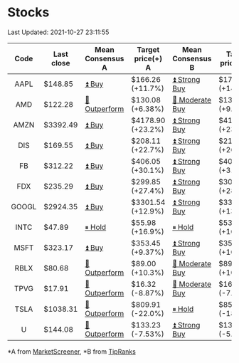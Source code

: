 # Stocks
Last Updated: 2021-10-27 23:11:55

|Code|Last close|Mean Consensus A|Target price(+) A|Mean Consensus B|Target price(+) B|
|:--:|-|-|-|-|-|
|AAPL|$148.85|[⏫ Buy](https://m.marketscreener.com/quote/stock/-4849/)|$166.26 (+11.7%)|[⏫ Strong Buy](https://www.tipranks.com/stocks/aapl/forecast)|$170.23 (+14.05%)|
|AMD|$122.28|[🔼 Outperform](https://m.marketscreener.com/quote/stock/-19475876/)|$130.08 (+6.38%)|[🔼 Moderate Buy](https://www.tipranks.com/stocks/amd/forecast)|$135.38 (+9.63%)|
|AMZN|$3392.49|[⏫ Buy](https://m.marketscreener.com/quote/stock/-12864605/)|$4178.90 (+23.2%)|[⏫ Strong Buy](https://www.tipranks.com/stocks/amzn/forecast)|$4180.13 (+23.22%)|
|DIS|$169.55|[⏫ Buy](https://m.marketscreener.com/quote/stock/-4842/)|$208.11 (+22.7%)|[⏫ Strong Buy](https://www.tipranks.com/stocks/dis/forecast)|$215.06 (+26.71%)|
|FB|$312.22|[⏫ Buy](https://m.marketscreener.com/quote/stock/-10547141/)|$406.05 (+30.1%)|[⏫ Strong Buy](https://www.tipranks.com/stocks/fb/forecast)|$409.39 (+31.12%)|
|FDX|$235.29|[⏫ Buy](https://m.marketscreener.com/quote/stock/-12585/)|$299.85 (+27.4%)|[⏫ Strong Buy](https://www.tipranks.com/stocks/fdx/forecast)|$304.65 (+28.10%)|
|GOOGL|$2924.35|[⏫ Buy](https://m.marketscreener.com/quote/stock/-24203373/)|$3301.54 (+12.9%)|[⏫ Strong Buy](https://www.tipranks.com/stocks/googl/forecast)|$3320.40 (+13.54%)|
|INTC|$47.89|[⏸ Hold](https://m.marketscreener.com/quote/stock/-4829/)|$55.98 (+16.9%)|[⏸ Hold](https://www.tipranks.com/stocks/intc/forecast)|$53.48 (+10.77%)|
|MSFT|$323.17|[⏫ Buy](https://m.marketscreener.com/quote/stock/-4835/)|$353.45 (+9.37%)|[⏫ Strong Buy](https://www.tipranks.com/stocks/msft/forecast)|$359.74 (+10.98%)|
|RBLX|$80.68|[🔼 Outperform](https://m.marketscreener.com/quote/stock/-117793644/)|$89.00 (+10.3%)|[🔼 Moderate Buy](https://www.tipranks.com/stocks/rblx/forecast)|$89.00 (+10.31%)|
|TPVG|$17.91|[🔼 Outperform](https://m.marketscreener.com/quote/stock/-15933327/)|$16.32 (-8.87%)|[🔼 Moderate Buy](https://www.tipranks.com/stocks/tpvg/forecast)|$16.60 (-7.31%)|
|TSLA|$1038.31|[🔼 Outperform](https://m.marketscreener.com/quote/stock/-6344549/)|$809.91 (-22.0%)|[⏸ Hold](https://www.tipranks.com/stocks/tsla/forecast)|$859.47 (-18.24%)|
|U|$144.08|[🔼 Outperform](https://m.marketscreener.com/quote/stock/-112492634/)|$133.23 (-7.53%)|[⏫ Strong Buy](https://www.tipranks.com/stocks/u/forecast)|$138.80 (-5.97%)|


*A from [MarketScreener](https://www.marketscreener.com), *B from [TipRanks](https://www.tipranks.com)
